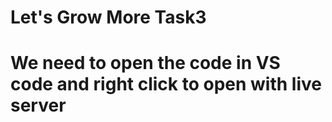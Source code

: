 # Let's Grow More Task3
# We need to open the code in VS code and right click to open with live server
